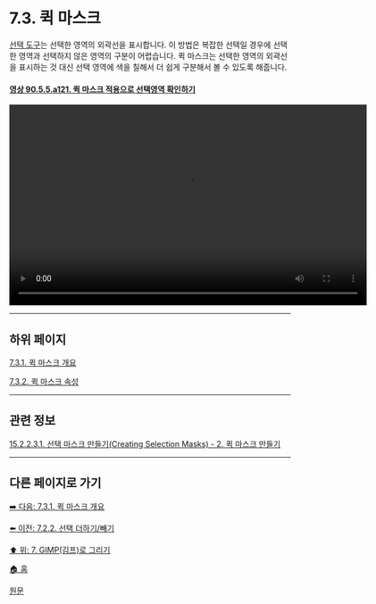 # 7.3. 퀵 마스크

[선택 도구](./14-02-00-selection-tools.md)는 선택한 영역의 외곽선을 표시합니다. 이 방법은 복잡한 선택일 경우에 선택한 영역과 선택하지 않은 영역의 구분이 어렵습니다. 퀵 마스크는 선택한 영역의 외곽선을 표시하는 것 대신 선택 영역에 색을 칠해서 더 쉽게 구분해서 볼 수 있도록 해줍니다.

<a id="90-05-05-a121"></a>

#### [영상 90.5.5.a121. 퀵 마스크 적용으로 선택영역 확인하기](./90-05-05-quickmask_toggle.md#90-05-05-a121)
<video controls="controls" width="640" height="360" environment="MacOS:Sonoma 14.2.1 GIMP 2.10.36" src="https://github.com/wonder13662/gimp/assets/15767104/ecb7111d-e19d-4959-bd35-65dd55af06a0"></video>

***

## 하위 페이지

[7.3.1. 퀵 마스크 개요](./07-03-01-overview.md)

[7.3.2. 퀵 마스크 속성](./07-03-02-properties.md)

***

## 관련 정보

[15.2.2.3.1. 선택 마스크 만들기(Creating Selection Masks) - 2. 퀵 마스크 만들기](./15-02-02-03-01-creating_selection_masks.md#15-02-02-03-01-s2)

***

## 다른 페이지로 가기
[➡️ 다음: 7.3.1. 퀵 마스크 개요](./07-03-01-overview.md)

[⬅️ 이전: 7.2.2. 선택 더하기/빼기](./07-02-02-adding-or-subtracting-selections.md)

[⬆️ 위: 7. GIMP(김프)로 그리기](./07-00-painting-with-gimp.md)

[🏠 홈](./00-home.md)

[원문](https://docs.gimp.org/2.10/ko/gimp-image-window-quick-mask-button.html)
